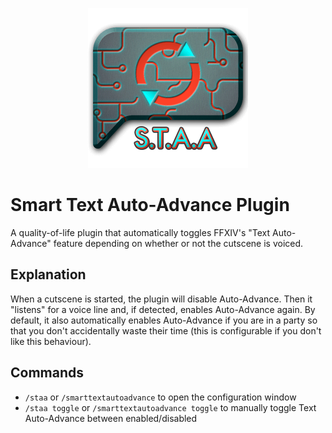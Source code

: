 <p align="center">
  <img width="256" height="256" src="images/icon.png">
</p>

# Smart Text Auto-Advance Plugin

A quality-of-life plugin that automatically toggles FFXIV's "Text Auto-Advance" feature depending on whether or not the cutscene is voiced.

## Explanation

When a cutscene is started, the plugin will disable Auto-Advance. Then it "listens" for a voice line and, if detected, enables Auto-Advance again. By default, it also automatically enables Auto-Advance if you are in a party so that you don't accidentally waste their time (this is configurable if you don't like this behaviour).

## Commands

- `/staa` or `/smarttextautoadvance` to open the configuration window 
- `/staa toggle` or `/smarttextautoadvance toggle` to manually toggle Text Auto-Advance between enabled/disabled